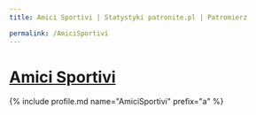 ```yaml
---
title: Amici Sportivi | Statystyki patronite.pl | Patromierz

permalink: /AmiciSportivi
---
```


# [Amici Sportivi](https://patronite.pl/AmiciSportivi)

{% include profile.md name="AmiciSportivi" prefix="a" %}
